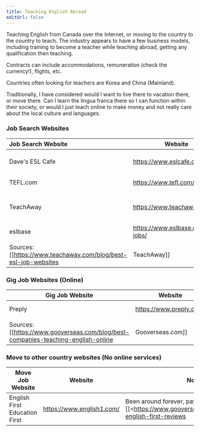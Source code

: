 ```yaml
---
title: Teaching English Abroad
editUrl: false
---
```


Teaching English from Canada over the Internet, or moving to the country to the country to teach.
The industry appears to have a few business models, including training to become a teacher while teaching abroad, getting any qualification then teaching.

Contracts can include accommodations, remuneration (check the currency!), flights, etc.

Countries often looking for teachers are Korea and China (Mainland).

Traditionally, I have considered would I want to live there to vacation there, or move there. Can I learn the lingua franca there so I can function within their society, or would I just teach online to make money and not really care about the local culture and languages.

### Job Search Websites

| Job Search Website                                                  | Website                              | Notes                           |
| :------------------------------------------------------------------ | ------------------------------------ | ------------------------------- |
| Dave's ESL Cafe                                                     | <https://www.eslcafe.com/>           | Was one of the OG websites.     |
| TEFL.com                                                            | <https://www.tefl.com/>              | Interesting listings            |
| TeachAway                                                           | <https://www.teachaway.com/>         | Met TeachAway at the convention |
| eslbase                                                             | <https://www.eslbase.com/tefl-jobs/> |                                 |
|                                                                     |                                      |                                 |
| Sources: \[\[<https://www.teachaway.com/blog/best-esl-job-websites> | TeachAway]]                          |                                 |

### Gig Job Websites (Online)

| Gig Job Website                                                                       | Website                   | Notes                                                                                                                                |
| ------------------------------------------------------------------------------------- | ------------------------- | ------------------------------------------------------------------------------------------------------------------------------------ |
| Preply                                                                                | <https://www.preply.com/> | Found this from a link on TeachAway. \[\[<https://preply.com/en/tutor/953440|Sample> tutor profile]]. Best pay, you pick your rates. |
|                                                                                       |                           |                                                                                                                                      |
| Sources: \[\[<https://www.gooverseas.com/blog/best-companies-teaching-english-online> | Gooverseas.com]]          |                                                                                                                                      |

### Move to other country websites (No online services)

| Move Job Website              | Website                     | Notes                                                                                                                                 |
| ----------------------------- | --------------------------- | ------------------------------------------------------------------------------------------------------------------------------------- |
| English First Education First | <https://www.english1.com/> | Been around forever, pay not great. \[\[<https://www.gooverseas.com/organization/ef-english-first-reviews|Review> on gooverseas.com]] |
